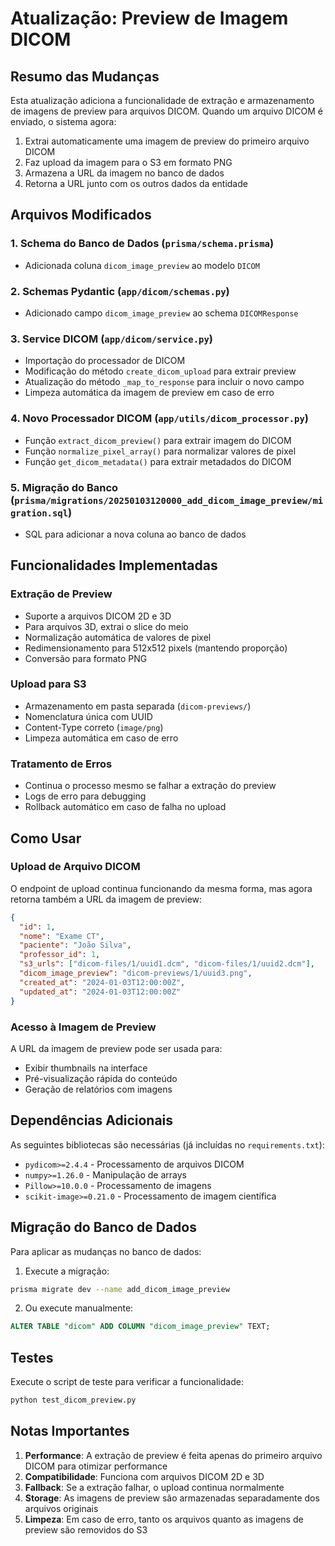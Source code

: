 # Atualização: Preview de Imagem DICOM

## Resumo das Mudanças

Esta atualização adiciona a funcionalidade de extração e armazenamento de imagens de preview para arquivos DICOM. Quando um arquivo DICOM é enviado, o sistema agora:

1. Extrai automaticamente uma imagem de preview do primeiro arquivo DICOM
2. Faz upload da imagem para o S3 em formato PNG
3. Armazena a URL da imagem no banco de dados
4. Retorna a URL junto com os outros dados da entidade

## Arquivos Modificados

### 1. Schema do Banco de Dados (`prisma/schema.prisma`)
- Adicionada coluna `dicom_image_preview` ao modelo `DICOM`

### 2. Schemas Pydantic (`app/dicom/schemas.py`)
- Adicionado campo `dicom_image_preview` ao schema `DICOMResponse`

### 3. Service DICOM (`app/dicom/service.py`)
- Importação do processador de DICOM
- Modificação do método `create_dicom_upload` para extrair preview
- Atualização do método `_map_to_response` para incluir o novo campo
- Limpeza automática da imagem de preview em caso de erro

### 4. Novo Processador DICOM (`app/utils/dicom_processor.py`)
- Função `extract_dicom_preview()` para extrair imagem do DICOM
- Função `normalize_pixel_array()` para normalizar valores de pixel
- Função `get_dicom_metadata()` para extrair metadados do DICOM

### 5. Migração do Banco (`prisma/migrations/20250103120000_add_dicom_image_preview/migration.sql`)
- SQL para adicionar a nova coluna ao banco de dados

## Funcionalidades Implementadas

### Extração de Preview
- Suporte a arquivos DICOM 2D e 3D
- Para arquivos 3D, extrai o slice do meio
- Normalização automática de valores de pixel
- Redimensionamento para 512x512 pixels (mantendo proporção)
- Conversão para formato PNG

### Upload para S3
- Armazenamento em pasta separada (`dicom-previews/`)
- Nomenclatura única com UUID
- Content-Type correto (`image/png`)
- Limpeza automática em caso de erro

### Tratamento de Erros
- Continua o processo mesmo se falhar a extração do preview
- Logs de erro para debugging
- Rollback automático em caso de falha no upload

## Como Usar

### Upload de Arquivo DICOM
O endpoint de upload continua funcionando da mesma forma, mas agora retorna também a URL da imagem de preview:

```json
{
  "id": 1,
  "nome": "Exame CT",
  "paciente": "João Silva",
  "professor_id": 1,
  "s3_urls": ["dicom-files/1/uuid1.dcm", "dicom-files/1/uuid2.dcm"],
  "dicom_image_preview": "dicom-previews/1/uuid3.png",
  "created_at": "2024-01-03T12:00:00Z",
  "updated_at": "2024-01-03T12:00:00Z"
}
```

### Acesso à Imagem de Preview
A URL da imagem de preview pode ser usada para:
- Exibir thumbnails na interface
- Pré-visualização rápida do conteúdo
- Geração de relatórios com imagens

## Dependências Adicionais

As seguintes bibliotecas são necessárias (já incluídas no `requirements.txt`):
- `pydicom>=2.4.4` - Processamento de arquivos DICOM
- `numpy>=1.26.0` - Manipulação de arrays
- `Pillow>=10.0.0` - Processamento de imagens
- `scikit-image>=0.21.0` - Processamento de imagem científica

## Migração do Banco de Dados

Para aplicar as mudanças no banco de dados:

1. Execute a migração:
```bash
prisma migrate dev --name add_dicom_image_preview
```

2. Ou execute manualmente:
```sql
ALTER TABLE "dicom" ADD COLUMN "dicom_image_preview" TEXT;
```

## Testes

Execute o script de teste para verificar a funcionalidade:
```bash
python test_dicom_preview.py
```

## Notas Importantes

1. **Performance**: A extração de preview é feita apenas do primeiro arquivo DICOM para otimizar performance
2. **Compatibilidade**: Funciona com arquivos DICOM 2D e 3D
3. **Fallback**: Se a extração falhar, o upload continua normalmente
4. **Storage**: As imagens de preview são armazenadas separadamente dos arquivos originais
5. **Limpeza**: Em caso de erro, tanto os arquivos quanto as imagens de preview são removidos do S3
